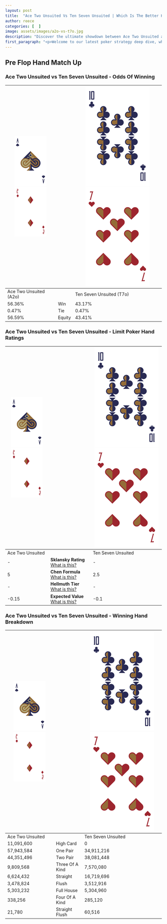 ```yaml
---
layout: post
title:  "Ace Two Unsuited Vs Ten Seven Unsuited | Which Is The Better Hand In Poker? A Complete Guide"
author: reece
categories: [  ]
image: assets/images/a2o-vs-t7o.jpg
description: "Discover the ultimate showdown between Ace Two Unsuited and Ten Seven Unsuited in poker! Uncover the odds, strategies, and scenarios where one hand triumphs over the other. Get ready to up your poker game with this thrilling analysis."
first_paragraph: "<p>Welcome to our latest poker strategy deep dive, where we're pitting two distinct hands against each other in a high-stakes showdown: Ace Two Unsuited vs Ten Seven Unsuited.</p><p>In the dynamic world of poker, every decision counts, and knowing which hand holds the upper hand is key to your success at the table.</p><p>In this article, we'll dissect these two hands, explore the scenarios where one dominates the other, and equip you with the knowledge to make strategic choices that can tip the odds in your favor.</p><p>Get ready to unravel the intriguing dynamics of these poker hands and elevate your game to new heights.</p>"
---
```




[comment]: # (sp0)

## Pre Flop Hand Match Up

<div class="table hand-ratings" markdown="1"> 



### Ace Two Unsuited vs Ten Seven Unsuited - Odds Of Winning


    
| ![image info](assets/images/hand1/A.png) ![image info](assets/images/hand1/2o.png) |  | ![image info](assets/images/hand2/T.png) ![image info](assets/images/hand2/7o.png) |
| -------- | -------- | -------- |
| Ace Two Unsuited (A2o) |  | Ten Seven Unsuited (T7o) |
| 56.36% | Win | 43.17% |
| 0.47% | Tie | 0.47% |
| 56.59% | Equity | 43.41% |




[comment]: # (sp1)



### Ace Two Unsuited vs Ten Seven Unsuited - Limit Poker Hand Ratings


    
| ![image info](assets/images/hand1/A.png) ![image info](assets/images/hand1/2o.png) |  | ![image info](assets/images/hand2/T.png) ![image info](assets/images/hand2/7o.png) |
| -------- | -------- | -------- |
| Ace Two Unsuited |  | Ten Seven Unsuited |
| - | **Sklansky Rating** [What is this?](/sklansky-rating-explained) | - |
| 5 | **Chen Formula** [What is this?](/chen-formula-explained) | 2.5 |
| - | **Hellmuth Tier** [What is this?](/Hellmuth-tier-explained) | - |
| -0.15 | **Expected Value** [What is this?](/expected-value-explained) | -0.1 |




[comment]: # (sp2)



### Ace Two Unsuited vs Ten Seven Unsuited - Winning Hand Breakdown


    
| ![image info](assets/images/hand1/A.png) ![image info](assets/images/hand1/2o.png) |  | ![image info](assets/images/hand2/T.png) ![image info](assets/images/hand2/7o.png) |
| -------- | -------- | -------- |
| Ace Two Unsuited |  | Ten Seven Unsuited |
| 11,091,600 | High Card | 0 |
| 57,943,584 | One Pair | 34,911,216 |
| 44,351,496 | Two Pair | 38,081,448 |
| 9,809,568 | Three Of A Kind | 7,570,080 |
| 6,624,432 | Straight | 16,719,696 |
| 3,478,824 | Flush | 3,512,916 |
| 5,303,232 | Full House | 5,304,960 |
| 338,256 | Four Of A Kind | 285,120 |
| 21,780 | Straight Flush | 60,516 |




[comment]: # (sp3)



</div>

[comment]: # (sp4)



[comment]: # (sp5)

